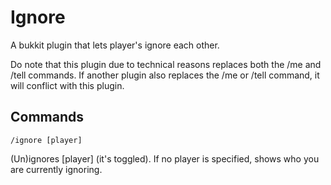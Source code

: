 Ignore
=====

A bukkit plugin that lets player's ignore each other.

Do note that this plugin due to technical reasons replaces both the /me and /tell commands. If another plugin also replaces the /me or /tell command, it will conflict with this plugin.

Commands
-----
```
/ignore [player]
```
(Un)ignores [player] (it's toggled).
If no player is specified, shows who you are currently ignoring.
